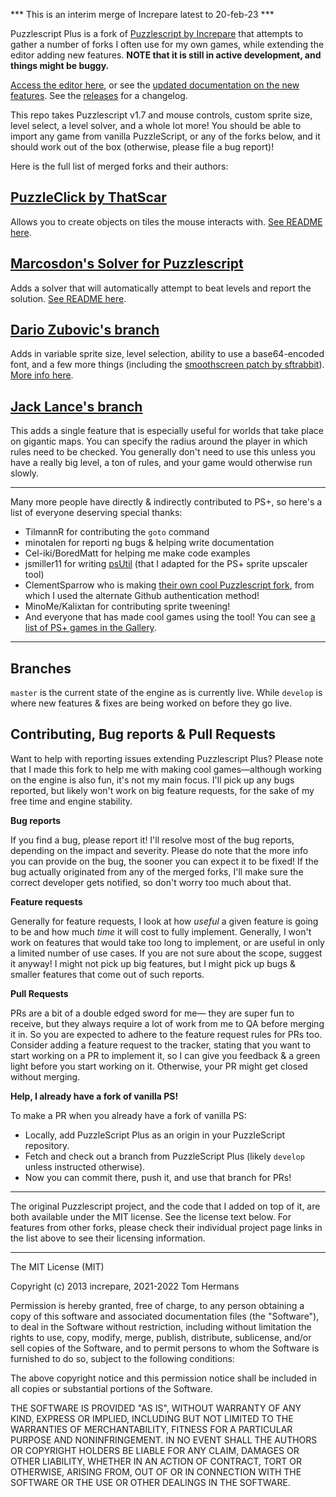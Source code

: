 *** This is an interim merge of Increpare latest to 20-feb-23 ***

Puzzlescript Plus is a fork of [Puzzlescript by Increpare](https://github.com/increpare/PuzzleScript) that attempts to gather a number of forks I often use for my own games, while extending the editor adding new features. **NOTE that it is still in active development, and things might be buggy.** 

[Access the editor here](https://auroriax.github.io/PuzzleScript/editor.html), or see the [updated documentation on the new features](https://auroriax.github.io/PuzzleScript/Documentation/documentation.html). See the [releases](https://github.com/Auroriax/PuzzleScriptPlus/releases) for a changelog.

This repo takes Puzzlescript v1.7 and mouse controls, custom sprite size, level select, a level solver, and a whole lot more! You should be able to import any game from vanilla PuzzleScript, or any of the forks below, and it should work out of the box (otherwise, please file a bug report)! 

Here is the full list of merged forks and their authors:

## [PuzzleClick by ThatScar](https://github.com/ThatScar/PuzzleScript)
Allows you to create objects on tiles the mouse interacts with. [See README here](https://github.com/ThatScar/PuzzleScript/blob/master/README.md).

## [Marcosdon's Solver for Puzzlescript](https://github.com/marcosdon/PuzzleScriptWithSolver)
Adds a solver that will automatically attempt to beat levels and report the solution. [See README here](https://github.com/marcosdon/PuzzleScriptWithSolver/blob/master/README.md).

## [Dario Zubovic's branch](https://github.com/dario-zubovic/PuzzleScript)
Adds in variable sprite size, level selection, ability to use a base64-encoded font, and a few more things (including the [smoothscreen patch by sftrabbit](https://github.com/sftrabbit/PuzzleScript-smoothscreen)). [More info here](https://dario-zubovic.github.io/PuzzleScript/Documentation/differences.html).

## [Jack Lance's branch](https://github.com/JackLance/PuzzleScript)
This adds a single feature that is especially useful for worlds that take place on gigantic maps. You can specify the radius around the player in which rules need to be checked. You generally don't need to use this unless you have a really big level, a ton of rules, and your game would otherwise run slowly.

-------

Many more people have directly & indirectly contributed to PS+, so here's a list of everyone deserving special thanks:
- TilmannR for contributing the `goto` command
- minotalen for reporti
ng bugs & helping write documentation
- Cel-iki/BoredMatt for helping me make code examples
- jsmiller11 for writing [psUtil](https://github.com/jcmiller11/psUtil) (that I adapted for the PS+ sprite upscaler tool)
- ClementSparrow who is making [their own cool Puzzlescript fork](https://github.com/ClementSparrow/Pattern-Script), from which I used the alternate Github authentication method!
- MinoMe/Kalixtan for contributing sprite tweening!
- And everyone that has made cool games using the tool! You can see [a list of PS+ games in the Gallery](https://auroriax.github.io/PuzzleScript/Gallery/index.html).

-------

## Branches
`master` is the current state of the engine as is currently live. While `develop` is where new features & fixes are being worked on before they go live.

## Contributing, Bug reports & Pull Requests

Want to help with reporting issues extending Puzzlescript Plus? Please note that I made this fork to help me with making cool games—although working on the engine is also fun, it's not my main focus. I'll pick up any bugs reported, but likely won't work on big feature requests, for the sake of my free time and engine stability.

**Bug reports**

If you find a bug, please report it! I'll resolve most of the bug reports, depending on the impact and severity. Please do note that the more info you can provide on the bug, the sooner you can expect it to be fixed! If the bug actually originated from any of the merged forks, I'll make sure the correct developer gets notified, so don't worry too much about that.

**Feature requests**

Generally for feature requests, I look at how *useful* a given feature is going to be and how much *time* it will cost to fully implement. Generally, I won't work on features that would take too long to implement, or are useful in only a limited number of use cases. 
If you are not sure about the scope, suggest it anyway! I might not pick up big features, but I might pick up bugs & smaller features that come out of such reports.

**Pull Requests**

PRs are a bit of a double edged sword for me— they are super fun to receive, but they always require a lot of work from me to QA before merging it in. So you are expected to adhere to the feature request rules for PRs too. Consider adding a feature request to the tracker, stating that you want to start working on a PR to implement it, so I can give you feedback & a green light before you start working on it. Otherwise, your PR might get closed without merging.

**Help, I already have a fork of vanilla PS!**

To make a PR when you already have a fork of vanilla PS:
- Locally, add PuzzleScript Plus as an origin in your PuzzleScript repository.
- Fetch and check out a branch from PuzzleScript Plus (likely `develop` unless instructed otherwise).
- Now you can commit there, push it, and use that branch for PRs!

-------

The original Puzzlescript project, and the code that I added on top of it, are both available under the MIT license. See the license text below. For features from other forks, please check their individual project page links in the list above to see their licensing information.

-------

The MIT License (MIT)

Copyright (c) 2013 increpare, 2021-2022 Tom Hermans

Permission is hereby granted, free of charge, to any person obtaining a copy of this software and associated documentation files (the "Software"), to deal in the Software without restriction, including without limitation the rights to use, copy, modify, merge, publish, distribute, sublicense, and/or sell copies of the Software, and to permit persons to whom the Software is furnished to do so, subject to the following conditions:

The above copyright notice and this permission notice shall be included in all copies or substantial portions of the Software.

THE SOFTWARE IS PROVIDED "AS IS", WITHOUT WARRANTY OF ANY KIND, EXPRESS OR IMPLIED, INCLUDING BUT NOT LIMITED TO THE WARRANTIES OF MERCHANTABILITY, FITNESS FOR A PARTICULAR PURPOSE AND NONINFRINGEMENT. IN NO EVENT SHALL THE AUTHORS OR COPYRIGHT HOLDERS BE LIABLE FOR ANY CLAIM, DAMAGES OR OTHER LIABILITY, WHETHER IN AN ACTION OF CONTRACT, TORT OR OTHERWISE, ARISING FROM, OUT OF OR IN CONNECTION WITH THE SOFTWARE OR THE USE OR OTHER DEALINGS IN THE SOFTWARE.
